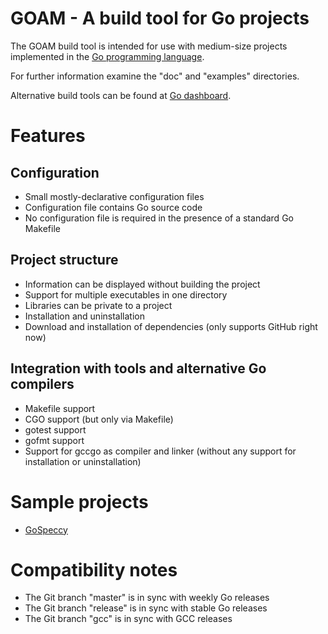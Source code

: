 # GOAM - A build tool for Go projects

The GOAM build tool is intended for use with medium-size projects implemented
in the [Go programming language](http://golang.org).

For further information examine the "doc" and "examples" directories.

Alternative build tools can be found at
[Go dashboard](http://godashboard.appspot.com/project).


# Features

## Configuration
* Small mostly-declarative configuration files
* Configuration file contains Go source code
* No configuration file is required in the presence of a standard Go Makefile

## Project structure
* Information can be displayed without building the project
* Support for multiple executables in one directory
* Libraries can be private to a project
* Installation and uninstallation
* Download and installation of dependencies (only supports GitHub right now)

## Integration with tools and alternative Go compilers
* Makefile support
* CGO support (but only via Makefile)
* gotest support
* gofmt support
* Support for gccgo as compiler and linker
  (without any support for installation or uninstallation)


# Sample projects

* [GoSpeccy](https://github.com/remogatto/gospeccy)


# Compatibility notes

* The Git branch "master" is in sync with weekly Go releases
* The Git branch "release" is in sync with stable Go releases
* The Git branch "gcc" is in sync with GCC releases
